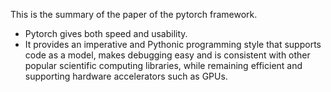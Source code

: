 This is the summary of the paper of the pytorch framework.

- Pytorch gives both speed and usability.
- It provides an imperative and Pythonic programming style that supports code as a model, makes debugging easy and is consistent with other popular scientific computing libraries, while remaining efficient and supporting hardware accelerators such as GPUs.
